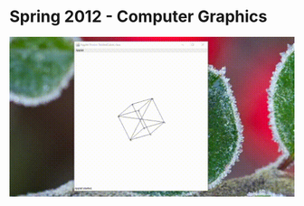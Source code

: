 Spring 2012 - Computer Graphics
=================
![cube.gif](https://github.com/ffmaer/Computer-Graphics/blob/2020/gifs/cube.gif?raw=true)
